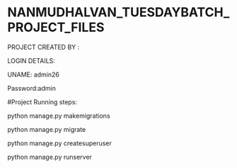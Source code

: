 # NANMUDHALVAN_TUESDAYBATCH_PROJECT_FILES

PROJECT CREATED BY : 



LOGIN DETAILS:


UNAME: admin26


Password:admin




#Project Running steps:

python manage.py makemigrations

python manage.py migrate

python manage.py createsuperuser

python manage.py runserver
